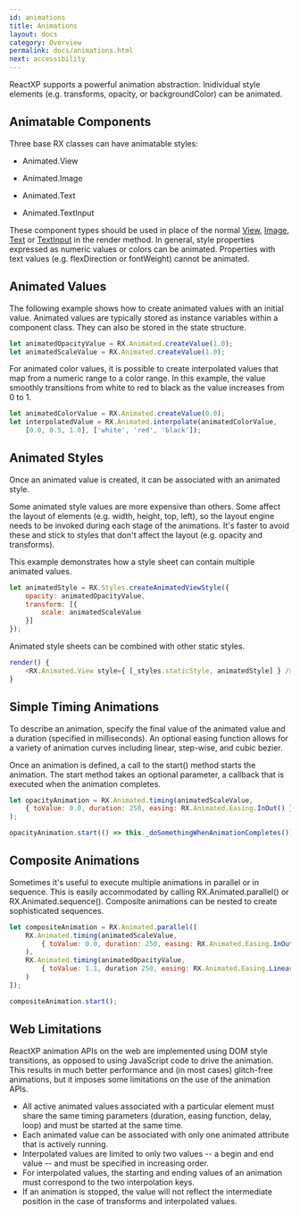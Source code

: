 ```yaml
---
id: animations
title: Animations
layout: docs
category: Overview
permalink: docs/animations.html
next: accessibility
---
```


ReactXP supports a powerful animation abstraction. Inidividual style elements (e.g. transforms, opacity, or backgroundColor) can be animated. 

## Animatable Components

Three base RX classes can have animatable styles:

* Animated.View

* Animated.Image

* Animated.Text

* Animated.TextInput

These component types should be used in place of the normal [View](components/view), [Image](components/image), [Text](components/text) or [TextInput](components/textinput) in the render method. In general, style properties expressed as numeric values or colors can be animated. Properties with text values (e.g. flexDirection or fontWeight) cannot be animated. 

## Animated Values
The following example shows how to create animated values with an initial value. Animated values are typically stored as instance variables within a component class. They can also be stored in the state structure.

``` javascript
let animatedOpacityValue = RX.Animated.createValue(1.0);
let animatedScaleValue = RX.Animated.createValue(1.0);
```

For animated color values, it is possible to create interpolated values that map from a numeric range to a color range. In this example, the value smoothly transitions from white to red to black as the value increases from 0 to 1.

``` javascript
let animatedColorValue = RX.Animated.createValue(0.0);
let interpolatedValue = RX.Animated.interpolate(animatedColorValue,
    [0.0, 0.5, 1.0], ['white', 'red', 'black']);
```

## Animated Styles
Once an animated value is created, it can be associated with an animated style. 

Some animated style values are more expensive than others. Some affect the layout of elements (e.g. width, height, top, left), so the layout engine needs to be invoked during each stage of the animations. It's faster to avoid these and stick to styles that don't affect the layout (e.g. opacity and transforms).

This example demonstrates how a style sheet can contain multiple animated values.
``` javascript
let animatedStyle = RX.Styles.createAnimatedViewStyle({
    opacity: animatedOpacityValue,
    transform: [{
        scale: animatedScaleValue
    }]
});
```

Animated style sheets can be combined with other static styles.
``` javascript
render() {
    <RX.Animated.View style={ [_styles.staticStyle, animatedStyle] } />
}
```

## Simple Timing Animations
To describe an animation, specify the final value of the animated value and a duration (specified in milliseconds). An optional easing function allows for a variety of animation curves including linear, step-wise, and cubic bezier.

Once an animation is defined, a call to the start() method starts the animation. The start method takes an optional parameter, a callback that is executed when the animation completes.

``` javascript
let opacityAnimation = RX.Animated.timing(animatedScaleValue,
    { toValue: 0.0, duration: 250, easing: RX.Animated.Easing.InOut() }
);

opacityAnimation.start(() => this._doSomethingWhenAnimationCompletes());
```

## Composite Animations
Sometimes it's useful to execute multiple animations in parallel or in sequence. This is easily accommodated by calling RX.Animated.parallel() or RX.Animated.sequence(). Composite animations can be nested to create sophisticated sequences.

``` javascript
let compositeAnimation = RX.Animated.parallel([
    RX.Animated.timing(animatedScaleValue,
        { toValue: 0.0, duration: 250, easing: RX.Animated.Easing.InOut() }
    ),
    RX.Animated.timing(animatedOpacityValue,
        { toValue: 1.1, duration 250, easing: RX.Animated.Easing.Linear() }
    )
]);

compositeAnimation.start();
```

## Web Limitations
ReactXP animation APIs on the web are implemented using DOM style transitions, as opposed to using JavaScript code to drive the animation. This results in much better performance and (in most cases) glitch-free animations, but it imposes some limitations on the use of the animation APIs.
* All active animated values associated with a particular element must share the same timing parameters (duration, easing function, delay, loop) and must be started at the same time.
* Each animated value can be associated with only one animated attribute that is actively running.
* Interpolated values are limited to only two values -- a begin and end value -- and must be specified in increasing order.
* For interpolated values, the starting and ending values of an animation must correspond to the two interpolation keys.
* If an animation is stopped, the value will not reflect the intermediate position in the case of transforms and interpolated values.
